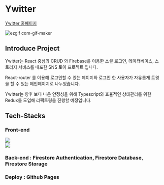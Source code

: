 # Ywitter

<a target="_blank" href="https://yongho5580.github.io/Ywitter">Ywitter 홈페이지</a>

![ezgif com-gif-maker](https://user-images.githubusercontent.com/70843139/128325190-e5768bf4-d8ae-4e90-b587-c011bc7dc6dc.gif)




## Introduce Project

Ywitter는 React 중심의 CRUD 와 Firebase를 이용한 소셜 로그인, 데이터베이스, 스토리지 서비스를 내포한 SNS 토이 프로젝트 입니다.

React-router 를 이용해 로그인할 수 있는 페이지와 로그인 한 사용자가 자유롭게 트윗을 할 수 있는 메인페이지로 나누었습니다.

Ywitter는 향후 보다 나은 안정성을 위해 Typescript와 효율적인 상태관리를 위한 Redux를 도입해 리팩토링을 진행할 예정입니다.

## Tech-Stacks

### Front-end
![](https://img.shields.io/badge/FRONT-REACT-00AEFF?style=for-the-badge&logo=React)</br>
![](https://img.shields.io/badge/FRONT-SCSS-hotpink?style=for-the-badge&logo=scss)

### Back-end : Firestore Authentication, Firestore Database, Firestore Storage

### Deploy : Github Pages
